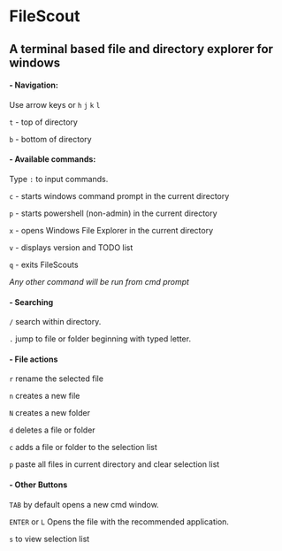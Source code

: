 # FileScout
## A terminal based file and directory explorer for windows

#### - Navigation:

Use arrow keys or `h` `j` `k` `l`

`t` - top of directory

`b` - bottom of directory

#### - Available commands:

Type `:` to input commands.

`c` - starts windows command prompt in the current directory

`p` - starts powershell (non-admin) in the current directory

`x` - opens Windows File Explorer in the current directory

`v` - displays version and TODO list

`q` - exits FileScouts

*Any other command will be run from cmd prompt*

#### - Searching 

`/` search within directory.

`.` jump to file or folder beginning with typed letter.


#### - File actions

`r` rename the selected file

`n` creates a new file

`N` creates a new folder

`d` deletes a file or folder

`c` adds a file or folder to the selection list

`p` paste all files in current directory and clear selection list


#### - Other Buttons

`TAB` by default opens a new cmd window.

`ENTER` or `L` Opens the file with the recommended application.

`s` to view selection list
